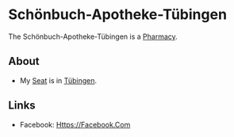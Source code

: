 # Schönbuch-Apotheke-Tübingen

The Schönbuch-Apotheke-Tübingen is a [Pharmacy](404.md).

## About

- My [Seat](670044.md) is in [Tübingen](2000001.md).

## Links

- Facebook: [Https://Facebook.Com](https://facebook.com/apotuebingen)

